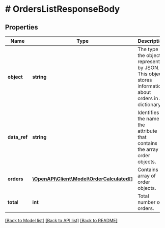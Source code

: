 # # OrdersListResponseBody

## Properties

Name | Type | Description | Notes
------------ | ------------- | ------------- | -------------
**object** | **string** | The type of the object represented by JSON. This object stores information about orders in a dictionary. | [optional] [default to 'list']
**data_ref** | **string** | Identifies the name of the attribute that contains the array of order objects. | [optional] [default to 'orders']
**orders** | [**\OpenAPI\Client\Model\OrderCalculated[]**](OrderCalculated.md) | Contains array of order objects. | [optional]
**total** | **int** | Total number of orders. | [optional]

[[Back to Model list]](../../README.md#models) [[Back to API list]](../../README.md#endpoints) [[Back to README]](../../README.md)
